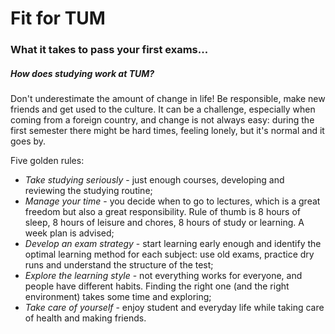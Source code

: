 # Fit for TUM

### What it takes to pass your first exams...

##### How does studying work at TUM?

Don't underestimate the amount of change in life! Be responsible, make new friends and get used to the culture. It can be a challenge, especially when coming from a foreign country, and change is not always easy: during the first semester there might be hard times, feeling lonely, but it's normal and it goes by.

Five golden rules:

* *Take studying seriously* - just enough courses, developing and reviewing the studying routine;
* *Manage your time* - you decide when to go to lectures, which is a great freedom but also a great responsibility. Rule of thumb is 8 hours of sleep, 8 hours of leisure and chores, 8 hours of study or learning. A week plan is advised;
* *Develop an exam strategy* - start learning early enough and identify the optimal learning method for each subject: use old exams, practice dry runs and understand the structure of the test;
* *Explore the learning style* - not everything works for everyone, and people have different habits. Finding the right one (and the right environment) takes some time and exploring;
* *Take care of yourself* - enjoy student and everyday life while taking care of health and making friends.
